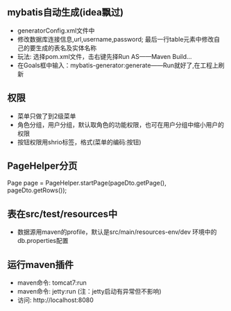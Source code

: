 ## mybatis自动生成(idea飘过)
  *  generatorConfig.xml文件中<br>
  *  修改数据库连接信息,url,username,password; 最后一行table元素中修改自己的要生成的表名及实体名称<br>
  *  玩法: 选择pom.xml文件，击右键先择Run AS——Maven Build… 
  *  在Goals框中输入：mybatis-generator:generate——Run就好了,在工程上刷新
 
## 权限
 * 菜单只做了到2级菜单<br>
 * 角色分组，用户分组，默认取角色的功能权限，也可在用户分组中缩小用户的权限<br>
 * 按钮权限用shrio标签，格式(菜单的编码:按钮)

## PageHelper分页
  Page<SaleUser> page = PageHelper.startPage(pageDto.getPage(), pageDto.getRows());
  
## 表在src/test/resources中
   * 数据源用maven的profile，默认是src/main/resources-env/dev 环境中的db.properties配置
   
## 运行maven插件
   * maven命令: tomcat7:run
   * maven命令: jetty:run  (注：jetty启动有异常但不影响)
   * 访问: http://localhost:8080  

